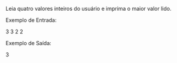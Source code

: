 Leia quatro valores inteiros do usuário e imprima o maior valor lido.

Exemplo de Entrada:

3
3
2
2

Exemplo de Saída:

3


